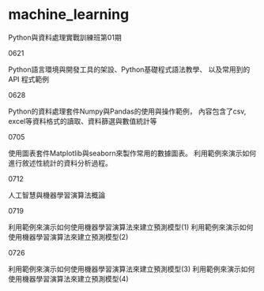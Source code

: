# machine_learning
Python與資料處理實戰訓練班第01期

0621 

Python語言環境與開發工具的架設、Python基礎程式語法教學、
以及常用到的 API 程式範例

0628 

Python的資料處理套件Numpy與Pandas的使用與操作範例，
內容包含了csv, excel等資料格式的讀取、資料篩選與數值統計等

0705 

使用圖表套件Matplotlib與seaborn來製作常用的數據圖表。
利用範例來演示如何進行敘述性統計的資料分析過程。

0712 

人工智慧與機器學習演算法概論

0719 

利用範例來演示如何使用機器學習演算法來建立預測模型(1)
利用範例來演示如何使用機器學習演算法來建立預測模型(2)

0726 

利用範例來演示如何使用機器學習演算法來建立預測模型(3)
利用範例來演示如何使用機器學習演算法來建立預測模型(4)